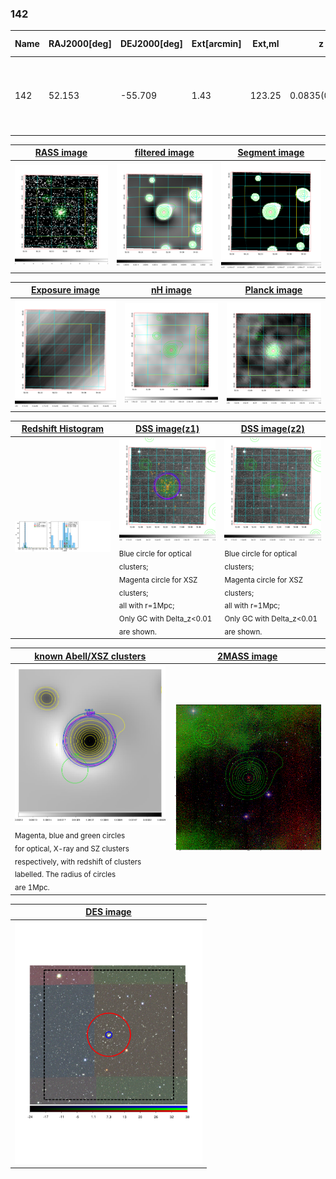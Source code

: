 <div STYLE="page-break-after: always;"></div>

### 142

|Name|RAJ2000[deg]|DEJ2000[deg] |Ext[arcmin]| Ext,ml | z | z_src| C|GC(XSZ,Delta_z<0.01)| GC(OPT,Delta_z<0.01)|GC| R_sig[arcmin] | R500[arcmin] | R500[Mpc]| CRsig[c/s] | CR500[c/s] |L500[1E44 erg/s]|F500[1E-12 erg/s/cm^2]| M500[1E14 Msun]|Tx[keV]|Cnt_sig|Beta|Rc[arcmin]|Comment|Alias|
|---|---|---|---|---|---|------|---|--------|---------|----------|---|---|---|---|---|---|---|---|---|---|---|---|---|---|
|142| 52.153| -55.709| 1.43| 123.25| 0.0835(0.007)| z1, z_xsz| B| B15, MCXC, PSZ2, Tar, XB| A, N, W| A, B15, MCXC, N, PSZ2, Tar, W, XB| 13.675| 10.472| 0.986| 0.475(0.038)| 0.457(0.037)| 1.582(0.067)| 9.151(0.387)| 2.95(0.06)| 4.29(0.06)| 240.1| 0.888(-0.093+0.076)| 3.577(-0.514+0.395)| -| k103|

|[RASS image](../image/142/142_img.pdf)|[filtered image](../image/142/142_fil.pdf)|[Segment image](../image/142/142_seg.pdf)|
|-------------------|--------------------|-------------------|
| <img src="../image/142/142_img.png" width="300">  | <img src="../image/142/142_fil.png" width="300">   | <img src="../image/142/142_seg.png" width="300">  |

|[Exposure image](../image/142/142_mex.pdf)| [nH image](../image/142/142_nh.pdf)| [Planck image](../image/142/142_p.pdf)|
|-------------------|--------------------|-------------------|
|<img src="../image/142/142_mex.png" width="300">   | <img src="../image/142/142_nh.png" width="300">    | <img src="../image/142/142_p.png" width="300"> |

|[Redshift Histogram](../image/142/142_zg.pdf) | [DSS image(z1)](../image/142/142_dss_z1.pdf)      |  [DSS image(z2)](../image/142/142_dss_z2.pdf)    |
|-------------------|--------------------|-------------------|
|<img src="../image/142/142_zg.png" width="300"> |<img src="../image/142/142_dss_z1.png" width="300"> <sub><br>Blue circle for optical clusters; <br>Magenta circle for XSZ clusters; <br>all with r=1Mpc; <br>Only GC with Delta_z<0.01 are shown. </sub>| <img src="../image/142/142_dss_z2.png" width="300"><sub><br>Blue circle for optical clusters; <br>Magenta circle for XSZ clusters; <br>all with r=1Mpc; <br>Only GC with Delta_z<0.01 are shown. </sub> |

|[known Abell/XSZ clusters](../image/142/142_gc.pdf) | [2MASS image](../image/142/142_2mass.pdf)      |
|-------------------|-------------------|
|<img src=../image/142/142_gc.png width="300"> <br><sub>Magenta, blue and green circles <br>for optical, X-ray and SZ clusters <br>respectively, with redshift of clusters <br>labelled. The radius of circles <br>are 1Mpc.</sub>|<img src="../image/142/142_2mass.png" width="300">  |

|[DES image](../image/142/142_des.pdf)   |
|-------------------|
| <img src="../image/142/142_des.pdf" width="300">  |
